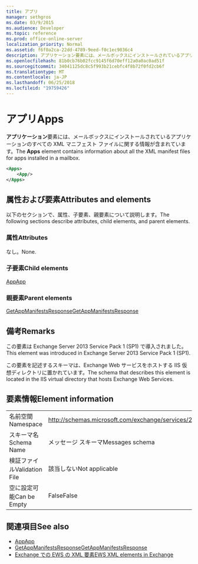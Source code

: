 ```yaml
---
title: アプリ
manager: sethgros
ms.date: 03/9/2015
ms.audience: Developer
ms.topic: reference
ms.prod: office-online-server
localization_priority: Normal
ms.assetid: f6f0a2ca-22dd-4789-9eed-f0c1ec9036c4
description: アプリケーション要素には、メールボックスにインストールされているアプリケーションのすべての XML マニフェスト ファイルに関する情報が含まれています。
ms.openlocfilehash: 81b0cb76b02fcc9145f6d70eff12a0a0ac0ad51f
ms.sourcegitcommit: 34041125dc8c5f993b21cebfc4f8b72f0fd2cb6f
ms.translationtype: MT
ms.contentlocale: ja-JP
ms.lasthandoff: 06/25/2018
ms.locfileid: "19759426"
---
```

# <a name="apps"></a><span data-ttu-id="3d0e9-103">アプリ</span><span class="sxs-lookup"><span data-stu-id="3d0e9-103">Apps</span></span>

<span data-ttu-id="3d0e9-104">**アプリケーション**要素には、メールボックスにインストールされているアプリケーションのすべての XML マニフェスト ファイルに関する情報が含まれています。</span><span class="sxs-lookup"><span data-stu-id="3d0e9-104">The **Apps** element contains information about all the XML manifest files for apps installed in a mailbox.</span></span> 
  
```XML
<Apps>
    <App/>
</Apps>
```

## <a name="attributes-and-elements"></a><span data-ttu-id="3d0e9-105">属性および要素</span><span class="sxs-lookup"><span data-stu-id="3d0e9-105">Attributes and elements</span></span>

<span data-ttu-id="3d0e9-106">以下のセクションで、属性、子要素、親要素について説明します。</span><span class="sxs-lookup"><span data-stu-id="3d0e9-106">The following sections describe attributes, child elements, and parent elements.</span></span>
  
### <a name="attributes"></a><span data-ttu-id="3d0e9-107">属性</span><span class="sxs-lookup"><span data-stu-id="3d0e9-107">Attributes</span></span>

<span data-ttu-id="3d0e9-108">なし。</span><span class="sxs-lookup"><span data-stu-id="3d0e9-108">None.</span></span>
  
### <a name="child-elements"></a><span data-ttu-id="3d0e9-109">子要素</span><span class="sxs-lookup"><span data-stu-id="3d0e9-109">Child elements</span></span>

[<span data-ttu-id="3d0e9-110">App</span><span class="sxs-lookup"><span data-stu-id="3d0e9-110">App</span></span>](app.md)
  
### <a name="parent-elements"></a><span data-ttu-id="3d0e9-111">親要素</span><span class="sxs-lookup"><span data-stu-id="3d0e9-111">Parent elements</span></span>

[<span data-ttu-id="3d0e9-112">GetAppManifestsResponse</span><span class="sxs-lookup"><span data-stu-id="3d0e9-112">GetAppManifestsResponse</span></span>](getappmanifestsresponse.md)
  
## <a name="remarks"></a><span data-ttu-id="3d0e9-113">備考</span><span class="sxs-lookup"><span data-stu-id="3d0e9-113">Remarks</span></span>

<span data-ttu-id="3d0e9-114">この要素は Exchange Server 2013 Service Pack 1 (SP1) で導入されました。</span><span class="sxs-lookup"><span data-stu-id="3d0e9-114">This element was introduced in Exchange Server 2013 Service Pack 1 (SP1).</span></span>
  
<span data-ttu-id="3d0e9-115">この要素を記述するスキーマは、Exchange Web サービスをホストする IIS 仮想ディレクトリに置かれています。</span><span class="sxs-lookup"><span data-stu-id="3d0e9-115">The schema that describes this element is located in the IIS virtual directory that hosts Exchange Web Services.</span></span>
  
## <a name="element-information"></a><span data-ttu-id="3d0e9-116">要素情報</span><span class="sxs-lookup"><span data-stu-id="3d0e9-116">Element information</span></span>

|||
|:-----|:-----|
|<span data-ttu-id="3d0e9-117">名前空間</span><span class="sxs-lookup"><span data-stu-id="3d0e9-117">Namespace</span></span>  <br/> |http://schemas.microsoft.com/exchange/services/2006/messages  <br/> |
|<span data-ttu-id="3d0e9-118">スキーマ名</span><span class="sxs-lookup"><span data-stu-id="3d0e9-118">Schema Name</span></span>  <br/> |<span data-ttu-id="3d0e9-119">メッセージ スキーマ</span><span class="sxs-lookup"><span data-stu-id="3d0e9-119">Messages schema</span></span>  <br/> |
|<span data-ttu-id="3d0e9-120">検証ファイル</span><span class="sxs-lookup"><span data-stu-id="3d0e9-120">Validation File</span></span>  <br/> |<span data-ttu-id="3d0e9-121">該当しない</span><span class="sxs-lookup"><span data-stu-id="3d0e9-121">Not applicable</span></span>  <br/> |
|<span data-ttu-id="3d0e9-122">空に設定可能</span><span class="sxs-lookup"><span data-stu-id="3d0e9-122">Can be Empty</span></span>  <br/> |<span data-ttu-id="3d0e9-123">False</span><span class="sxs-lookup"><span data-stu-id="3d0e9-123">False</span></span>  <br/> |
   
## <a name="see-also"></a><span data-ttu-id="3d0e9-124">関連項目</span><span class="sxs-lookup"><span data-stu-id="3d0e9-124">See also</span></span>

- [<span data-ttu-id="3d0e9-125">App</span><span class="sxs-lookup"><span data-stu-id="3d0e9-125">App</span></span>](app.md)
- [<span data-ttu-id="3d0e9-126">GetAppManifestsResponse</span><span class="sxs-lookup"><span data-stu-id="3d0e9-126">GetAppManifestsResponse</span></span>](getappmanifestsresponse.md)
- [<span data-ttu-id="3d0e9-127">Exchange での EWS の XML 要素</span><span class="sxs-lookup"><span data-stu-id="3d0e9-127">EWS XML elements in Exchange</span></span>](ews-xml-elements-in-exchange.md)

